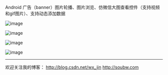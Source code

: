 Android 广告（banner）图片轮播、图片浏览、仿微信大图查看控件（支持视频和gif图片）、支持动态添加数据

![image](https://github.com/WX-JIN/JGallery/blob/master/screenshots/0.gif)

![image](https://github.com/WX-JIN/JGallery/blob/master/screenshots/1.gif)

![image](https://github.com/WX-JIN/JGallery/blob/master/screenshots/2.gif)

![image](https://github.com/WX-JIN/JGallery/blob/master/screenshots/3.gif)


----------
欢迎关注我的博客：
http://blog.csdn.net/wx_jin
http://soubw.com
